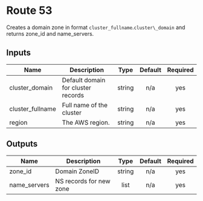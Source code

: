 # Route 53

Creates a domain zone in format `cluster_fullname`.`cluster\_domain`
and returns zone_id and name_servers.

<!-- BEGINNING OF PRE-COMMIT-TERRAFORM DOCS HOOK -->
## Inputs

| Name | Description | Type | Default | Required |
|------|-------------|:----:|:-----:|:-----:|
| cluster\_domain | Default domain for cluster records | string | n/a | yes |
| cluster\_fullname | Full name of the cluster | string | n/a | yes |
| region | The AWS region. | string | n/a | yes |

## Outputs

| Name | Description | Type | Default | Required |
|------|-------------|:----:|:-----:|:-----:|
| zone\_id | Domain ZoneID | string | n/a | yes |
| name\_servers | NS records for new zone | list | n/a | yes |
<!-- END OF PRE-COMMIT-TERRAFORM DOCS HOOK -->
